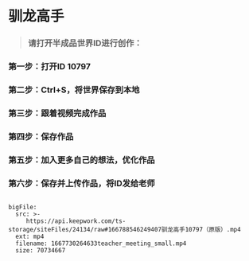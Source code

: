 



# 驯龙高手

> ### 请打开半成品世界ID进行创作：
### 第一步：打开ID **10797**
### 第二步：Ctrl+S，将世界保存到本地
### 第三步：跟着视频完成作品
### 第四步：保存作品
### 第五步：加入更多自己的想法，优化作品
### 第六步：保存并上传作品，将ID发给老师

```@BigFile

bigFile:
  src: >-
     https://api.keepwork.com/ts-storage/siteFiles/24134/raw#166788546249407驯龙高手10797（原版）.mp4
  ext: mp4
  filename: 1667730264633teacher_meeting_small.mp4
  size: 70734667
          
```




  
</details>
